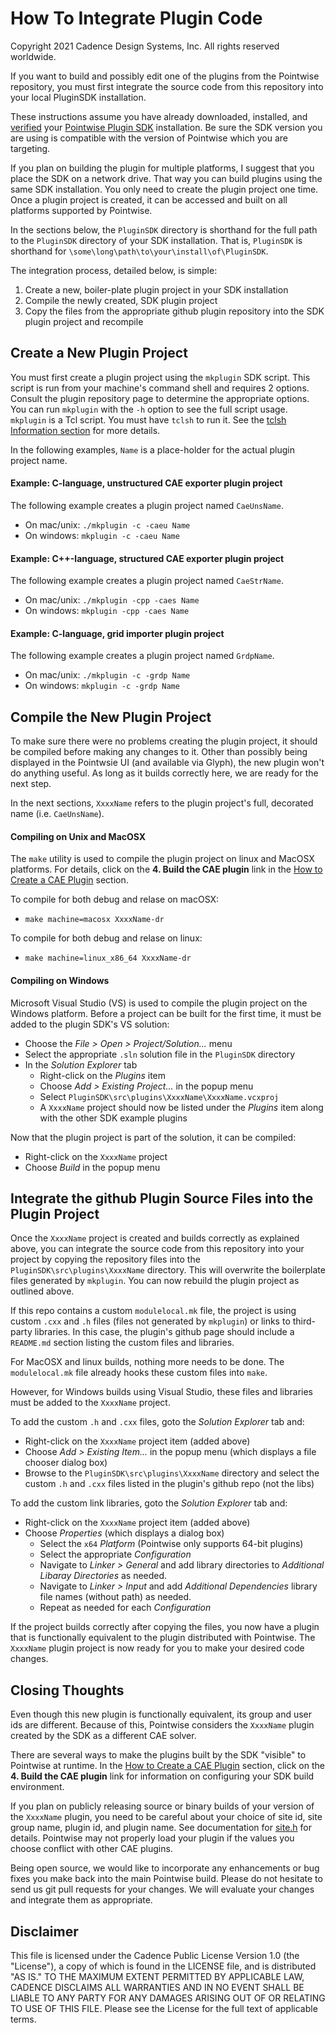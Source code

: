# How To Integrate Plugin Code
Copyright 2021 Cadence Design Systems, Inc. All rights reserved worldwide.

If you want to build and possibly edit one of the plugins from the Pointwise 
repository, you must first integrate the source code from this repository into 
your local PluginSDK installation.

These instructions assume you have already downloaded, installed, and 
[verified][SDKdocs] your [Pointwise Plugin SDK][SDKdownload] installation. Be 
sure the SDK version you are using is compatible with the version of Pointwise 
which you are targeting.

If you plan on building the plugin for multiple platforms, I suggest that you 
place the SDK on a network drive. That way you can build plugins using the same 
SDK installation. You only need to create the plugin project one time. Once a 
plugin project is created, it can be accessed and built on all platforms 
supported by Pointwise.

In the sections below, the `PluginSDK` directory is shorthand for the full path 
to the `PluginSDK` directory of your SDK installation. That is, `PluginSDK` 
is shorthand for `\some\long\path\to\your\install\of\PluginSDK`.

The integration process, detailed below, is simple:
1. Create a new, boiler-plate plugin project in your SDK installation
1. Compile the newly created, SDK plugin project
1. Copy the files from the appropriate github plugin repository into the
   SDK plugin project and recompile

## Create a New Plugin Project
You must first create a plugin project using the `mkplugin` SDK script. This 
script is run from your machine's command shell and requires 2 options. Consult 
the plugin repository page to determine the appropriate options. You can run 
`mkplugin` with the `-h` option to see the full script usage. `mkplugin` is a Tcl 
script. You must have `tclsh` to run it. See the 
[tclsh Information section][TclshInfo] for more details.

In the following examples, `Name` is a place-holder for the actual plugin 
project name.

#### Example: C-language, unstructured CAE exporter plugin project
The following example creates a plugin project named `CaeUnsName`.
* On mac/unix: `./mkplugin -c -caeu Name`
* On windows: `mkplugin -c -caeu Name`

#### Example: C++-language, structured CAE exporter plugin project
The following example creates a plugin project named `CaeStrName`.
* On mac/unix: `./mkplugin -cpp -caes Name`
* On windows: `mkplugin -cpp -caes Name`

#### Example: C-language, grid importer plugin project
The following example creates a plugin project named `GrdpName`.
* On mac/unix: `./mkplugin -c -grdp Name`
* On windows: `mkplugin -c -grdp Name`

## Compile the New Plugin Project
To make sure there were no problems creating the plugin project, it should be 
compiled before making any changes to it. Other than possibly being displayed in the 
Pointwsie UI (and available via Glyph), the new plugin won't do anything useful. 
As long as it builds correctly here, we are ready for the next step.

In the next sections, `XxxxName` refers to the plugin project's full, decorated 
name (i.e. `CaeUnsName`).

#### Compiling on Unix and MacOSX
The `make` utility is used to compile the plugin project on linux and MacOSX 
platforms. For details, click on the **4. Build the CAE plugin** link in the 
[How to Create a CAE Plugin][SDKbuild] section.

To compile for both debug and relase on macOSX:
* `make machine=macosx XxxxName-dr`

To compile for both debug and relase on linux:
* `make machine=linux_x86_64 XxxxName-dr`

#### Compiling on Windows
Microsoft Visual Studio (VS) is used to compile the plugin project on the 
Windows platform. Before a project can be built for the first time, it must be 
added to the plugin SDK's VS solution:
* Choose the *File &gt; Open &gt; Project/Solution...* menu
* Select the appropriate `.sln` solution file in the `PluginSDK` directory
* In the *Solution Explorer* tab
  * Right-click on the *Plugins* item
  * Choose *Add &gt; Existing Project...* in the popup menu
  * Select `PluginSDK\src\plugins\XxxxName\XxxxName.vcxproj`
  * A `XxxxName` project should now be listed under the *Plugins* item 
    along with the other SDK example plugins

Now that the plugin project is part of the solution, it can be compiled:
* Right-click on the `XxxxName` project
* Choose *Build* in the popup menu

## Integrate the github Plugin Source Files into the Plugin Project
Once the `XxxxName` project is created and builds correctly as explained above, 
you can integrate the source code from this repository into your project by 
copying the repository files into the `PluginSDK\src\plugins\XxxxName` directory.
This will overwrite the boilerplate files generated by `mkplugin`. You can now 
rebuild the plugin project as outlined above.

If this repo contains a custom `modulelocal.mk` file, the project is using custom 
`.cxx` and `.h` files (files not generated by `mkplugin`) or links to third-party 
libraries. In this case, the plugin's github page should include a `README.md` 
section listing the custom files and libraries.

For MacOSX and linux builds, nothing more needs to be done. The `modulelocal.mk` 
file already hooks these custom files into `make`.

However, for Windows builds using Visual Studio, these files and libraries 
must be added to the `XxxxName` project.

To add the custom `.h` and `.cxx` files, goto the *Solution Explorer* tab and:
* Right-click on the `XxxxName` project item (added above)
* Choose *Add &gt; Existing Item...* in the popup menu (which displays a file chooser 
  dialog box)
* Browse to the `PluginSDK\src\plugins\XxxxName` directory and select the custom `.h` 
  and `.cxx` files listed in the plugin's github repo (not the libs)

To add the custom link libraries, goto the *Solution Explorer* tab and:
* Right-click on the `XxxxName` project item (added above)
* Choose *Properties* (which displays a dialog box)
  * Select the `x64` *Platform* (Pointwise only supports 64-bit plugins)
  * Select the appropriate *Configuration*
  * Navigate to *Linker &gt; General* and add library directories to 
    *Additional Libaray Directories* as needed.
  * Navigate to *Linker &gt; Input* and add *Additional Dependencies* library 
    file names (without path) as needed.
  * Repeat as needed for each *Configuration*

If the project builds correctly after copying the files, you now have a plugin 
that is functionally equivalent to the plugin distributed with Pointwise. 
The `XxxxName` plugin project is now ready for you to make your desired code 
changes.

## Closing Thoughts
Even though this new plugin is functionally equivalent, its group and user ids
are different. Because of this, Pointwise considers the `XxxxName` plugin 
created by the SDK as a different CAE solver.

There are several ways to make the plugins built by the SDK "visible" to 
Pointwise at runtime. In the [How to Create a CAE Plugin][SDKbuild] section, 
click on the **4. Build the CAE plugin** link for information on configuring 
your SDK build environment.

If you plan on publicly releasing source or binary builds of your version of 
the `XxxxName` plugin, you need to be careful about your choice of site id, site 
group name, plugin id, and plugin name. See documentation for [site.h][SDKsite.H] 
for details. Pointwise may not properly load your plugin if the values you 
choose conflict with other CAE plugins.

Being open source, we would like to incorporate any enhancements or bug fixes 
you make back into the main Pointwise build. Please do not hesitate to send us 
git pull requests for your changes. We will evaluate your changes and integrate 
them as appropriate.


[SDKdownload]: http://www.pointwise.com/plugins/#sdk_downloads
[SDKdocs]: http://www.pointwise.com/plugins
[SDKsite.H]: http://www.pointwise.com/plugins/html/d6/d89/site_8h.html
[SDKbuild]: http://www.pointwise.com/plugins/html/index.html#how_to_create_a_cae_plugin
[TclshInfo]: http://www.pointwise.com/plugins/html/dd/d8c/create_cae_plugin_project.html


## Disclaimer
This file is licensed under the Cadence Public License Version 1.0 (the "License"), a copy of which is found in the LICENSE file, and is distributed "AS IS." 
TO THE MAXIMUM EXTENT PERMITTED BY APPLICABLE LAW, CADENCE DISCLAIMS ALL WARRANTIES AND IN NO EVENT SHALL BE LIABLE TO ANY PARTY FOR ANY DAMAGES ARISING OUT OF OR RELATING TO USE OF THIS FILE. 
Please see the License for the full text of applicable terms.
